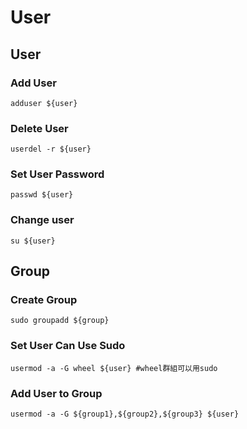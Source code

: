 # User
## User
### Add User
```
adduser ${user}
```
### Delete User
```
userdel -r ${user}
```

### Set User Password
```
passwd ${user}
```

### Change user
``` 
su ${user}
```

## Group
### Create Group
```
sudo groupadd ${group} 
```
### Set User Can Use Sudo
```
usermod -a -G wheel ${user} #wheel群組可以用sudo 
```

### Add User to Group 
```
usermod -a -G ${group1},${group2},${group3} ${user}
```

